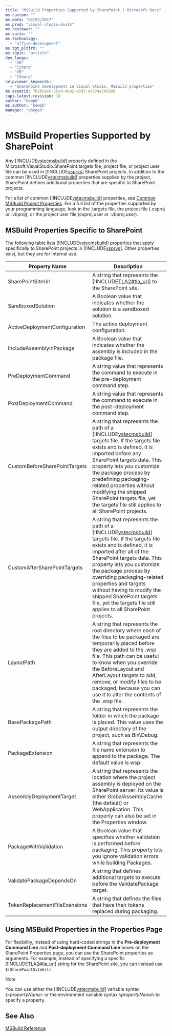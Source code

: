 ```yaml
---
title: "MSBuild Properties Supported by SharePoint | Microsoft Docs"
ms.custom: ""
ms.date: "02/02/2017"
ms.prod: "visual-studio-dev14"
ms.reviewer: ""
ms.suite: ""
ms.technology: 
  - "office-development"
ms.tgt_pltfrm: ""
ms.topic: "article"
dev_langs: 
  - "VB"
  - "CSharp"
  - "VB"
  - "CSharp"
helpviewer_keywords: 
  - "SharePoint development in Visual Studio, MSBuild properties"
ms.assetid: 7b2b58c6-55cd-4682-a5d7-43874e70920d
caps.latest.revision: 10
author: "kempb"
ms.author: "kempb"
manager: "ghogen"
---
```

# MSBuild Properties Supported by SharePoint
  Any [!INCLUDE[vstecmsbuild](../sharepoint/includes/vstecmsbuild-md.md)] property defined in the Microsoft.VisualStudio.SharePoint.targets file, project file, or project user file can be used in [!INCLUDE[vsprvs](../sharepoint/includes/vsprvs-md.md)] SharePoint projects. In addition to the common [!INCLUDE[vstecmsbuild](../sharepoint/includes/vstecmsbuild-md.md)] properties supplied by the project, SharePoint defines additional properties that are specific to SharePoint projects.  
  
 For a list of common [!INCLUDE[vstecmsbuild](../sharepoint/includes/vstecmsbuild-md.md)] properties, see [Common MSBuild Project Properties](http://go.microsoft.com/fwlink/?LinkID=168687). For a full list of the properties supported by your programming language, look in the .targets file, the project file (.csproj or .vbproj), or the project user file (csproj.user or .vbproj.user).  
  
## MSBuild Properties Specific to SharePoint  
 The following table lists [!INCLUDE[vstecmsbuild](../sharepoint/includes/vstecmsbuild-md.md)] properties that apply specifically to SharePoint projects in [!INCLUDE[vsprvs](../sharepoint/includes/vsprvs-md.md)]. Other properties exist, but they are for internal use.  
  
|Property Name|Description|  
|-------------------|-----------------|  
|SharePointSiteUrl|A string that represents the [!INCLUDE[TLA2#tla_url](../sharepoint/includes/tla2sharptla-url-md.md)] to the SharePoint site.|  
|SandboxedSolution|A Boolean value that indicates whether the solution is a sandboxed solution.|  
|ActiveDeploymentConfiguration|The active deployment configuration.|  
|IncludeAssemblyInPackage|A Boolean value that indicates whether the assembly is included in the package file.|  
|PreDeploymentCommand|A string value that represents the command to execute in the pre-deployment command step.|  
|PostDeploymentCommand|A string value that represents the command to execute in the post-deployment command step.|  
|CustomBeforeSharePointTargets|A string that represents the path of a [!INCLUDE[vstecmsbuild](../sharepoint/includes/vstecmsbuild-md.md)] targets file. If the targets file exists and is defined, it is imported before any SharePoint targets data. This property lets you customize the package process by predefining packaging-related properties without modifying the shipped SharePoint targets file, yet the targets file still applies to all SharePoint projects.|  
|CustomAfterSharePointTargets|A string that represents the path of a [!INCLUDE[vstecmsbuild](../sharepoint/includes/vstecmsbuild-md.md)] targets file. If the targets file exists and is defined, it is imported after all of the SharePoint targets data. This property lets you customize the package process by overriding packaging-related properties and targets without having to modify the shipped SharePoint targets file, yet the targets file still applies to all SharePoint projects.|  
|LayoutPath|A string that represents the root directory where each of the files to be packaged are temporarily placed before they are added to the .wsp file. This path can be useful to know when you override the BeforeLayout and AfterLayout targets to add, remove, or modify files to be packaged, because you can use it to alter the contents of the .wsp file.|  
|BasePackagePath|A string that represents the folder in which the package is placed. This value uses the output directory of the project, such as Bin\Debug.|  
|PackageExtension|A string that represents the file name extension to append to the package. The default value is wsp.|  
|AssemblyDeploymentTarget|A string that represents the location where the project assembly is deployed on the SharePoint server. Its value is either GlobalAssemblyCache (the default) or WebApplication. This property can also be set in the Properties window.|  
|PackageWithValidation|A Boolean value that specifies whether validation is performed before packaging. This property lets you ignore validation errors while building Packages.|  
|ValidatePackageDependsOn|A string that defines additional targets to execute before the ValidatePackage target.|  
|TokenReplacementFileExensions|A string that defines the files that have their tokens replaced during packaging.|  
  
## Using MSBuild Properties in the Properties Page  
 For flexibility, instead of using hard-coded strings in the **Pre-deployment Command Line** and **Post-deployment Command Line** boxes on the SharePoint Properties page, you can use the SharePoint properties as arguments. For example, instead of specifying a specific [!INCLUDE[TLA2#tla_url](../sharepoint/includes/tla2sharptla-url-md.md)] string for the SharePoint site, you can instead use `$(SharePointSiteUrl)`.  
  
> [!NOTE]  
>  You can use either the [!INCLUDE[vstecmsbuild](../sharepoint/includes/vstecmsbuild-md.md)] variable syntax `$(`*propertyName*`)` or the environment variable syntax `%`*propertyName*`%` to specify a property.  
  
## See Also  
 [MSBuild Reference](/visual-studio/msbuild/msbuild-reference)  
  
  